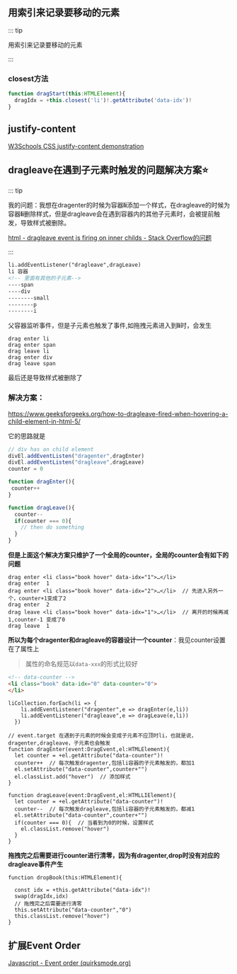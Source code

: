 



## 用索引来记录要移动的元素

::: tip

用索引来记录要移动的元素

:::

### closest方法

```js
function dragStart(this:HTMLElement){
  dragIdx = +this.closest('li')!.getAttribute('data-idx')!
}
```



## justify-content

[W3Schools CSS justify-content demonstration](https://www.w3schools.com/cssref/playdemo.asp?filename=playcss_justify-content&preval=space-between)



## dragleave在遇到子元素时触发的问题解决方案⭐

::: tip

我的问题：我想在dragenter的时候为容器**li**添加一个样式，在dragleave的时候为容器**li**删除样式，但是dragleave会在遇到容器内的其他子元素时，会被提前触发，导致样式被删除。

[html - dragleave event is firing on inner childs - Stack Overflow的问题](https://stackoverflow.com/questions/50350406/dragleave-event-is-firing-on-inner-childs)

:::

```html
li.addEventListener("dragleave",dragLeave)
li 容器
<!-- 里面有其他的子元素-->
----span
----div
--------small
--------p
--------i
```

父容器监听事件，但是子元素也触发了事件,如拖拽元素进入到**li**时，会发生

```
drag enter li
drag enter span
drag leave li   
drag enter div
drag leave span  
```

最后还是导致样式被删除了



### 解决方案：

https://www.geeksforgeeks.org/how-to-dragleave-fired-when-hovering-a-child-element-in-html-5/

它的思路就是

```js
// div has an child element
divEl.addEventListen("dragenter",dragEnter)
divEl.addEventListen("dragleave",dragLeave)
counter = 0

function dragEnter(){
 counter++
}

function dragLeave(){
  counter--
  if(counter === 0){
    // then do something
  }
}
```

**但是上面这个解决方案只维护了一个全局的counter，全局的counter会有如下的问题**

```
drag enter <li class=​"book hover" data-idx=​"1">​…​</li>​
drag enter  1
drag enter <li class=​"book hover" data-idx=​"2">​…​</li>​  // 先进入另外一个，counter+1变成了2
drag enter  2
drag leave <li class=​"book hover" data-idx=​"1">​…​</li>​  // 离开的时候再减1,counter-1 变成了0
drag leave  1
```

**所以为每个dragenter和dragleave的容器设计一个counter**：我见counter设置在了属性上

> 属性的命名规范以`data-xxx`的形式比较好

```html
<!-- data-counter -->
<li class="book" data-idx="0" data-counter="0">
</li>
```

```tsx
liCollection.forEach(li => {
    li.addEventListener("dragenter",e => dragEnter(e,li))
    li.addEventListener("dragleave",e => dragLeave(e,li))
  })

// event.target 在遇到子元素的时候会变成子元素不应顶时li，也就是说，dragenter,dragleave，子元素也会触发
function dragEnter(event:DragEvent,el:HTMLElement){
  let counter = +el.getAttribute("data-counter")!
  counter++  // 每次触发dragenter,包括li容器的子元素触发的，都加1
  el.setAttribute("data-counter",counter+"")
  el.classList.add("hover")  // 添加样式
}

function dragLeave(event:DragEvent,el:HTMLLIElement){
  let counter = +el.getAttribute("data-counter")!
  counter--  // 每次触发dragleave,包括li容器的子元素触发的，都减1
  el.setAttribute("data-counter",counter+"")
  if(counter === 0){  // 当着到为0的时候，设置样式
    el.classList.remove("hover")
  }
}
```

**拖拽完之后需要进行counter进行清零，因为有dragenter,drop时没有对应的dragleave事件产生**

```
function dropBook(this:HTMLElement){
  
  const idx = +this.getAttribute("data-idx")!
  swap(dragIdx,idx)
  // 拖拽完之后需要进行清零
  this.setAttribute("data-counter","0")
  this.classList.remove("hover")
}
```





## 扩展Event Order

[Javascript - Event order (quirksmode.org)](https://www.quirksmode.org/js/events_order.html#link4)